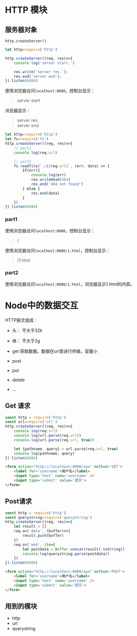 # HTTP 模块
## 服务器对象
`http.createServer()`

```js
let http=require('http')

http.createServer((req, res)=>{
    console.log('server start.')

    res.write('server res.');
    res.end('server end');
}).listen(8080)
```

使用浏览器访问`localhost:8080`，控制台显示：
> server start

浏览器显示：
> server res.<br />
server end

```js
let http=require('http')
let fs=require('fs')
http.createServer((req, res)=>{
    // part1
    console.log(req.url)

    // part2
    fs.readfile(`./${req.url}`, (err, data) => {
        if(err){
            console.log(err)
            res.writeHead(404)
            res.end('404 not found')
        } else {
            res.end(data)
        }
    })
}).listen(8080)
```
### part1 
使用浏览器访问`localhost:8080`，控制台显示：
> /

使用浏览器访问`localhost:8080/1.html`，控制台显示：
> /1.html

### part2
使用浏览器访问`localhost:8080/1.html`，浏览器显示1.html的内容。


# Node中的数据交互
HTTP报文组成：
- 头： 不大于32k
- 体： 不大于2g

- get 获取数据，数据在url里进行传输，容量小
- post
- put
- delete
- ...

## Get 请求
```js
const http = require('http')
const url=require('url')
http.createServer((req, res)=>{
    console.log(req.url)
    console.log(url.parse(req.url))
    console.log(url.parse(req.url, true))

    let {pathname, query} = url.parse(req.url, true)
    console.log(pathname, query)
}).listen(8080)
```

```html
<form action="http://localhost:8080/aaa" method='GET'>
    <label for='username'>用户名</label>
    <input type='text' name='username' />
    <input type='submit' value='提交'>
</form>
```

## Post请求 
```js
const http = require('http')
const querystring=require('querystring')
http.createServer((req, res)=>{
    let result = []
    req.on('data', (buffer)=>{
        result.push(buffer)
    })
    req.on('end', ()=>{
        let postdata = Buffer.concat(result).toString()
        console.log(querystring.parse(postdata))
    })
}).listen(8080)
```

```html
<form action="http://localhost:8080/aaa" method='POST'>
    <label for='username'>用户名</label>
    <input type='text' name='username' />
    <input type='submit' value='提交'>
</form>
```

## 用到的模块
- http
- url
- querystring